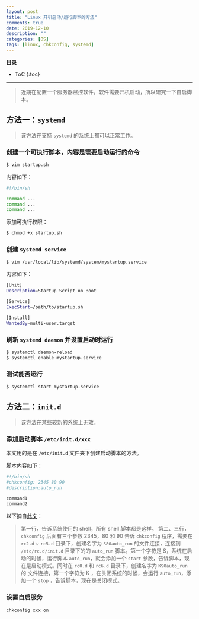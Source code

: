 ```yaml
---
layout: post
title: "Linux 开机启动/运行脚本的方法"
comments: true
date: 2019-12-10
description: ""
categories: [OS]
tags: [linux, chkconfig, systemd]
---
```


**目录**
* ToC
{:toc}
---

> 近期在配置一个服务器监控软件，软件需要开机启动，所以研究一下自启脚本。

## 方法一：`systemd`

> 该方法在支持 `systemd` 的系统上都可以正常工作。

### 创建一个可执行脚本，内容是需要启动运行的命令

```sh
$ vim startup.sh
```

内容如下：

```sh
#!/bin/sh

command ...
command ...
command ...
```

添加可执行权限：

```sh
$ chmod +x startup.sh
```

### 创建 `systemd service`

```sh
$ vim /usr/local/lib/systemd/system/mystartup.service
```

内容如下：

```sh
[Unit]
Description=Startup Script on Boot

[Service]
ExecStart=/path/to/startup.sh

[Install]
WantedBy=multi-user.target
```

### 刷新 `systemd daemon` 并设置启动时运行

```sh
$ systemctl daemon-reload
$ systemctl enable mystartup.service
```

### 测试能否运行

```sh
$ systemctl start mystartup.service
```


## 方法二：`init.d`

> 该方法在某些较新的系统上无效。

### 添加启动脚本 `/etc/init.d/xxx`

本文用的是在 `/etc/init.d` 文件夹下创建启动脚本的方法。

脚本内容如下：

```sh
#!/bin/sh
#chkconfig: 2345 80 90
#description:auto_run

command1
command2
```

以下摘自[此文](https://blog.51cto.com/17610376/322834)：
> 第一行，告诉系统使用的 shell，所有 shell 脚本都是这样。
> 第二、三行，`chkconfig` 后面有三个参数 2345，80 和 90 告诉 `chkconfig` 程序，需要在 `rc2.d` ~ `rc5.d` 目录下，创建名字为 `S80auto_run` 的文件连接，连接到 `/etc/rc.d/init.d` 目录下的的 `auto_run` 脚本。第一个字符是 S，系统在启动的时候，运行脚本 `auto_run`，就会添加一个 `start` 参数，告诉脚本，现在是启动模式。同时在 `rc0.d` 和 `rc6.d` 目录下，创建名字为 `K90auto_run` 的 文件连接，第一个字符为 K ，在关闭系统的时候，会运行 `auto_run`，添加一个 `stop` ，告诉脚本，现在是关闭模式。

### 设置自启服务

```sh
chkconfig xxx on
```
